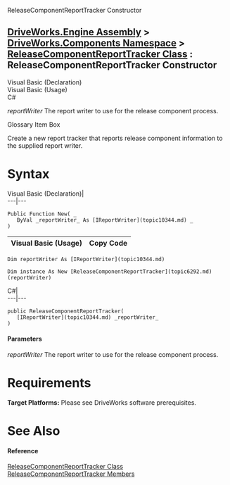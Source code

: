 ReleaseComponentReportTracker Constructor   
  
[DriveWorks.Engine Assembly](topic2156.md) > [DriveWorks.Components Namespace](topic6089.md) > [ReleaseComponentReportTracker Class](topic6292.md) : ReleaseComponentReportTracker Constructor  
---  
  
Visual Basic (Declaration)    
Visual Basic (Usage)    
C# 

_reportWriter_
    The report writer to use for the release component process.

Glossary Item Box

Create a new report tracker that reports release component information to the supplied report writer. 

# Syntax

Visual Basic (Declaration)|   
---|---  
      
    
    Public Function New( _
       ByVal _reportWriter_ As [IReportWriter](topic10344.md) _
    )  
  
Visual Basic (Usage)| Copy Code  
---|---  
      
    
    Dim reportWriter As [IReportWriter](topic10344.md)
     
    Dim instance As New [ReleaseComponentReportTracker](topic6292.md)(reportWriter)  
  
C#|   
---|---  
      
    
    public ReleaseComponentReportTracker( 
       [IReportWriter](topic10344.md) _reportWriter_
    )  
  
#### Parameters

 _reportWriter_
    The report writer to use for the release component process.

# Requirements

**Target Platforms:** Please see DriveWorks software prerequisites.

# See Also

#### Reference

[ReleaseComponentReportTracker Class](topic6292.md)   
[ReleaseComponentReportTracker Members](topic6293.md)


